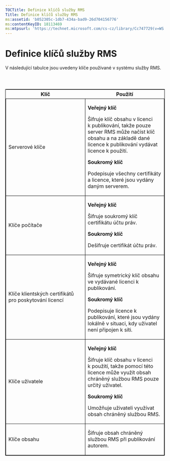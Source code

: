 ```yaml
---
TOCTitle: Definice klíčů služby RMS
Title: Definice klíčů služby RMS
ms:assetid: 'b052305c-1db7-434a-bad9-26d704156776'
ms:contentKeyID: 18113469
ms:mtpsurl: 'https://technet.microsoft.com/cs-cz/library/Cc747729(v=WS.10)'
---
```


Definice klíčů služby RMS
=========================

V následující tabulce jsou uvedeny klíče používané v systému služby RMS.

###  

<p> </p>
<table style="border:1px solid black;">
<colgroup>
<col width="50%" />
<col width="50%" />
</colgroup>
<thead>
<tr class="header">
<th>Klíč</th>
<th>Použití</th>
</tr>
</thead>
<tbody>
<tr class="odd">
<td style="border:1px solid black;"><p>Serverové klíče</p></td>
<td style="border:1px solid black;"><p><strong>Veřejný klíč</strong></p>
<p>Šifruje klíč obsahu v licenci k publikování, takže pouze server RMS může načíst klíč obsahu a na základě dané licence k publikování vydávat licence k použití.</p>
<p><strong>Soukromý klíč</strong></p>
<p>Podepisuje všechny certifikáty a licence, které jsou vydány daným serverem.</p></td>
</tr>
<tr class="even">
<td style="border:1px solid black;"><p>Klíče počítače</p></td>
<td style="border:1px solid black;"><p><strong>Veřejný klíč</strong></p>
<p>Šifruje soukromý klíč certifikátu účtu práv.</p>
<p><strong>Soukromý klíč</strong></p>
<p>Dešifruje certifikát účtu práv.</p></td>
</tr>
<tr class="odd">
<td style="border:1px solid black;"><p>Klíče klientských certifikátů pro poskytování licencí</p></td>
<td style="border:1px solid black;"><p><strong>Veřejný klíč</strong></p>
<p>Šifruje symetrický klíč obsahu ve vydávané licenci k publikování.</p>
<p><strong>Soukromý klíč</strong></p>
<p>Podepisuje licence k publikování, které jsou vydány lokálně v situaci, kdy uživatel není připojen k síti.</p></td>
</tr>
<tr class="even">
<td style="border:1px solid black;"><p>Klíče uživatele</p></td>
<td style="border:1px solid black;"><p><strong>Veřejný klíč</strong></p>
<p>Šifruje klíč obsahu v licenci k použití, takže pomocí této licence může využít obsah chráněný službou RMS pouze určitý uživatel.</p>
<p><strong>Soukromý klíč</strong></p>
<p>Umožňuje uživateli využívat obsah chráněný službou RMS.</p></td>
</tr>
<tr class="odd">
<td style="border:1px solid black;"><p>Klíče obsahu</p></td>
<td style="border:1px solid black;"><p>Šifruje obsah chráněný službou RMS při publikování autorem.</p></td>
</tr>
</tbody>
</table>
